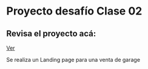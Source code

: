 # Proyecto desafío Clase 02

## Revisa el proyecto acá: 

[Ver](https://javierfdb.github.io/desafio_02_LP_CSS/)


Se realiza un Landing page para una venta de garage